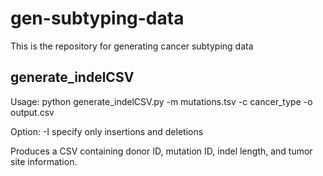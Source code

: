 # gen-subtyping-data

This is the repository for generating cancer subtyping data

## generate_indelCSV

Usage: python generate_indelCSV.py -m mutations.tsv -c cancer_type -o output.csv

Option: -I specify only insertions and deletions

Produces a CSV containing donor ID, mutation ID, indel length, and tumor site information.

